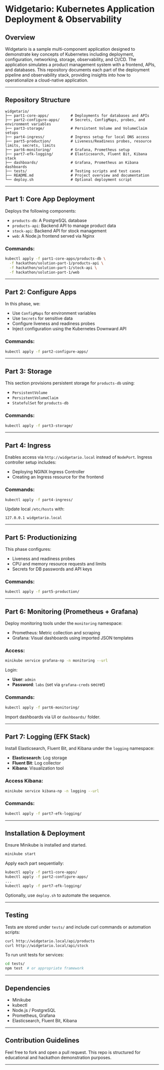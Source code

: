 # Widgetario: Kubernetes Application Deployment & Observability

## Overview

Widgetario is a sample multi-component application designed to demonstrate key concepts of Kubernetes including deployment, configuration, networking, storage, observability, and CI/CD. The application simulates a product management system with a frontend, APIs, and databases. This repository documents each part of the deployment pipeline and observability stack, providing insights into how to operationalize a cloud-native application.

---

## Repository Structure

```
widgetario/
├── part1-core-apps/          # Deployments for databases and APIs
├── part2-configure-apps/     # Secrets, ConfigMaps, probes, and environment variables
├── part3-storage/            # Persistent Volume and VolumeClaim setups
├── part4-ingress/            # Ingress setup for local DNS access
├── part5-production/         # Liveness/Readiness probes, resource limits, secrets, limits
├── part6-monitoring/         # Grafana, Prometheus setup
├── part7-efk-logging/        # Elasticsearch, Fluent Bit, Kibana stack
├── dashboards/               # Grafana, Prometheus an Kibana dashboards
├── tests/                    # Testing scripts and test cases
├── README.md                 # Project overview and documentation
└── deploy.sh                 # Optional deployment script
```

---

## Part 1: Core App Deployment

Deploys the following components:

* `products-db`: A PostgreSQL database
* `products-api`: Backend API to manage product data
* `stock-api`: Backend API for stock management
* `web`: A Node.js frontend served via Nginx

### Commands:

```bash
kubectl apply -f part1-core-apps/products-db \
  -f hackathon/solution-part-1/products-api \
  -f hackathon/solution-part-1/stock-api \
  -f hackathon/solution-part-1/web
```

---

## Part 2: Configure Apps

In this phase, we:

* Use `ConfigMaps` for environment variables
* Use `Secrets` for sensitive data
* Configure liveness and readiness probes
* Inject configuration using the Kubernetes Downward API

### Commands:

```bash
kubectl apply -f part2-configure-apps/
```

---

## Part 3: Storage

This section provisions persistent storage for `products-db` using:

* `PersistentVolume`
* `PersistentVolumeClaim`
* `StatefulSet` for `products-db`

### Commands:

```bash
kubectl apply -f part3-storage/
```

---

## Part 4: Ingress

Enables access via `http://widgetario.local` instead of `NodePort`. Ingress controller setup includes:

* Deploying NGINX Ingress Controller
* Creating an Ingress resource for the frontend

### Commands:

```bash
kubectl apply -f part4-ingress/
```

Update local `/etc/hosts` with:

```
127.0.0.1 widgetario.local
```

---

## Part 5: Productionizing

This phase configures:

* Liveness and readiness probes
* CPU and memory resource requests and limits
* Secrets for DB passwords and API keys

### Commands:

```bash
kubectl apply -f part5-production/
```

---

## Part 6: Monitoring (Prometheus + Grafana)

Deploy monitoring tools under the `monitoring` namespace:

* Prometheus: Metric collection and scraping
* Grafana: Visual dashboards using imported JSON templates

### Access:

```bash
minikube service grafana-np -n monitoring --url
```

Login:

* **User**: `admin`
* **Password**: `labs` (set via `grafana-creds` secret)

### Commands:

```bash
kubectl apply -f part6-monitoring/
```

Import dashboards via UI or `dashboards/` folder.

---

## Part 7: Logging (EFK Stack)

Install Elasticsearch, Fluent Bit, and Kibana under the `logging` namespace:

* **Elasticsearch**: Log storage
* **Fluent Bit**: Log collector
* **Kibana**: Visualization tool

### Access Kibana:

```bash
minikube service kibana-np -n logging --url
```

### Commands:

```bash
kubectl apply -f part7-efk-logging/
```

---

## Installation & Deployment

Ensure Minikube is installed and started.

```bash
minikube start
```

Apply each part sequentially:

```bash
kubectl apply -f part1-core-apps/
kubectl apply -f part2-configure-apps/
...
kubectl apply -f part7-efk-logging/
```

Optionally, use `deploy.sh` to automate the sequence.

---

## Testing

Tests are stored under `tests/` and include curl commands or automation scripts:

```bash
curl http://widgetario.local/api/products
curl http://widgetario.local/api/stock
```

To run unit tests for services:

```bash
cd tests/
npm test  # or appropriate framework
```

---

## Dependencies

* Minikube
* kubectl
* Node.js / PostgreSQL
* Prometheus, Grafana
* Elasticsearch, Fluent Bit, Kibana

---

## Contribution Guidelines

Feel free to fork and open a pull request. This repo is structured for educational and hackathon demonstration purposes.

---
